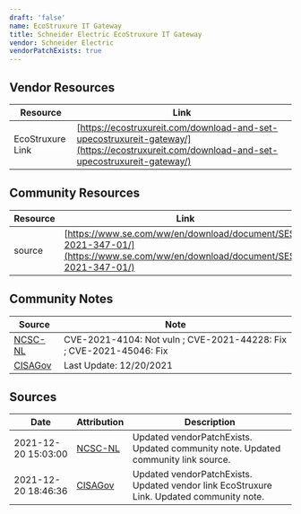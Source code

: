```yaml
---
draft: 'false'
name: EcoStruxure IT Gateway
title: Schneider Electric EcoStruxure IT Gateway
vendor: Schneider Electric
vendorPatchExists: true
---
```


## Vendor Resources
| Resource | Link |
| --- | --- |
| EcoStruxure Link | [https://ecostruxureit.com/download-and-set-upecostruxureit-gateway/](https://ecostruxureit.com/download-and-set-upecostruxureit-gateway/) |

## Community Resources
| Resource | Link |
| --- | --- |
| source | [https://www.se.com/ww/en/download/document/SESB-2021-347-01/](https://www.se.com/ww/en/download/document/SESB-2021-347-01/) |

## Community Notes
| Source | Note |
| --- | --- |
| [NCSC-NL](https://github.com/NCSC-NL/log4shell/blob/main/software/README.md) | CVE-2021-4104: Not vuln ; CVE-2021-44228: Fix ; CVE-2021-45046: Fix </ul> |
| [CISAGov](https://raw.githubusercontent.com/cisagov/log4j-affected-db/develop/README.md) | Last Update: 12/20/2021 |

## Sources
| Date | Attribution | Description |
| --- | --- | --- |
| 2021-12-20 15:03:00 | [NCSC-NL](https://github.com/NCSC-NL/log4shell/blob/main/software/README.md) | Updated vendorPatchExists. Updated community note. Updated community link source.  |
| 2021-12-20 18:46:36 | [CISAGov](https://raw.githubusercontent.com/cisagov/log4j-affected-db/develop/README.md) | Updated vendorPatchExists. Updated vendor link EcoStruxure Link. Updated community note.  |
